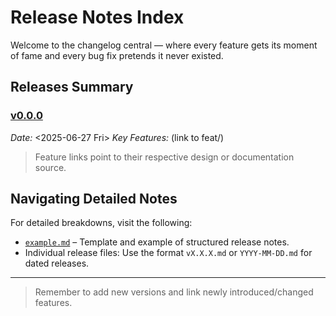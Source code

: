 <!--
START OF: docs/release-notes/README.md
Purpose: Central index of release versions and associated features.
Update Frequency: On every new release.
Location: docs/release-notes/README.md
-->

# Release Notes Index

Welcome to the changelog central — where every feature gets its moment of fame and every bug fix pretends it never existed.

## Releases Summary

### [v0.0.0](example.md)
_Date:_ <2025-06-27 Fri>
_Key Features:_ (link to feat/)

> Feature links point to their respective design or documentation source.

## Navigating Detailed Notes

For detailed breakdowns, visit the following:

- [`example.md`](example.md) – Template and example of structured release notes.
- Individual release files: Use the format `vX.X.X.md` or `YYYY-MM-DD.md` for dated releases.

---

> Remember to add new versions and link newly introduced/changed features.

<!-- END OF: docs/release-notes/README.md -->
